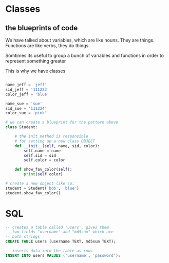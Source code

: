 # Classes
## the blueprints of code
We have talked about variables, which are like nouns. They are things. Functions are like verbs, they do things.

Somtimes its useful to group a bunch of variables and functions in order to represent something greater

This is why we have classes
```python

name_jeff = 'jeff'
sid_jeff = '111223'
color_jeff = 'blue'

name_sue = 'sue'
sid_sue = '111224'
color_sue = 'pink'

# we can create a blueprint for the pattern above
class Student:

    # the init method is responsible
    # for setting up a new class OBJECT
    def __init__(self, name, sid, color):
        self.name = name
        self.sid = sid
        self.color = color

    def show_fav_color(self):
        print(self.color)

# create a new object like so:
student = Student('bob', 'blue')
student.show_fav_color()
```

# SQL
```sql
-- creates a table called 'users', gives them
-- two fields "username" and "md5sum" which are
-- both strings
CREATE TABLE users (username TEXT, md5sum TEXT); 

-- inserts data into the table as rows
INSERT INTO users VALUES ('username', 'password');
```